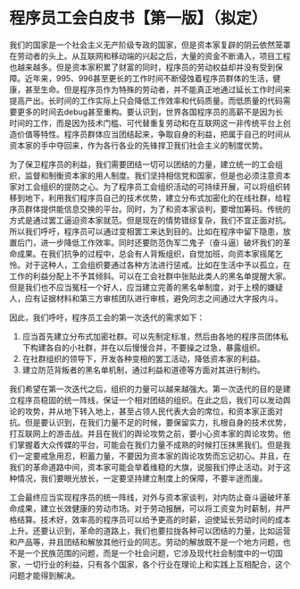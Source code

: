 # 程序员工会白皮书【第一版】（拟定）
我们的国家是一个社会主义无产阶级专政的国家，但是资本家复辟的阴云依然笼罩在劳动者的头上。从互联网和移动端的兴起之后，大量的资金不断涌入，项目工程也越来越多。但是资本家积累了财富的同时，程序员的劳动权益却并没有受到保障。近年来，995、996甚至更长的工作时间不断侵蚀着程序员群体的生活，健康，甚至生命。但是程序员作为特殊的劳动者，并不能真正地通过延长工作时间来提高产出。长时间的工作实际上只会降低工作效率和代码质量。而低质量的代码需要更多的时间去debug甚至重构。要认识到，世界各国程序员的高薪不是因为长时间的工作，而是因为技术门槛、可代替重复劳动和在互联网这一非传统平台上创造价值等特性。程序员群体应当团结起来，争取自身的利益，把属于自己的时间从资本家的手中夺回来，作为各行各业的先锋捍卫我们社会主义的制度优势。

为了保卫程序员的利益，我们需要团结一切可以团结的力量，建立统一的工会组织，监督和制衡资本家的用人制度。我们坚持相信党和国家，但是也必须注意资本家对工会组织的提防之心。为了程序员工会组织活动的可持续开展，可以将组织转移到地下，利用我们程序员自己的技术优势，建立分布式加密化的在线社群，给程序员群体提供能信息交换的平台。同时，为了和资本家谈判，要增加筹码。传统的方式是通过罢工逼迫资本家就范。但是现在的情势错综复杂，我们不宜正面对抗。所以我们呼吁，程序员可以通过变相罢工来达到目的。比如在程序中留下隐患，放置后门，进一步降低工作效率。同时还要防范伪军二鬼子（奋斗逼）破坏我们的革命成果。在我们抗争的过程中，总会有人背叛组织，自觉加班，向资本家摇尾乞怜。对于这种人，工会组织要通过各种方法进行惩戒。比如在生活中予以孤立，在工作的利益分配上不予其倾斜。可以在工会社群中张贴此类人的黑名单提醒大家。但是我们也不应当冤枉一个好人，应当建立完善的黑名单制度，对于上榜的嫌疑人，应有证据材料和第三方审核团队进行审核，避免同志之间通过大字报内斗。

因此，我们呼吁，程序员工会的第一次迭代的需求如下：
1. 应当首先建立分布式加密社群。可以先制定标准，然后由各地的程序员团体私下构建各自的小社群，并在以后慢慢合并，不要操之过急，暴露组织。
2. 在社群组织的领导下，开发各种变相的罢工活动，降低资本家的利益。
3. 建立防范背叛者的黑名单机制，通过利益和道德等方面对其进行制约。

我们希望在第一次迭代之后，组织的力量可以越来越强大。第一次迭代的目的是建立程序员稳固的统一阵线，保证一个相对团结的组织。在此之后，我们可以发动舆论的攻势，并从地下转入地上，甚至占领人民代表大会的席位，和资本家正面对抗。但是要认识到，在我们力量不足的时候，要保留实力，扎根自身的技术优势，打互联网上的游击战。并且在我们的舆论攻势之前，要小心资本家的舆论攻势。他们掌握着大众传媒的平台，可能会在我们力量不成熟的时候打压抹黑我们。但是我们一定要戒急用忍，积蓄力量，不要因为资本家的舆论攻势而忘记初心。并且，在我们的革命道路中间，资本家可能会举着维稳的大旗，说服我们停止活动。对于这种情况，我们要眼光放长，一定要坚持建立制度上的保障，不要半途而废。

工会最终应当实现程序员的统一阵线，对外与资本家谈判，对内防止奋斗逼破坏革命成果，建立长效健康的劳动市场。对于劳动报酬，可以将工资变为时薪制，并严格结算。技术好，效率高的程序员可以给予更高的时薪，迫使延长劳动时间的成本上升。还要认识到，革命的道路上，我们也要拉拢各种可以团结的力量，比如运营和产品等，并且团结和解放其他行业的同志。劳动的解放既不是一个地方问题，也不是一个民族范围的问题，而是一个社会问题，它涉及现代社会制度中的一切国家，一切行业的利益，只有各个国家，各个行业在理论上和实践上互相配合，这个问题才能得到解决。
